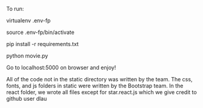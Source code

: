 To run:

virtualenv .env-fp

source .env-fp/bin/activate

pip install -r requirements.txt

python movie.py

Go to localhost:5000 on browser and enjoy!

All of the code not in the static directory was written by the team. The css, fonts, and js folders in static were written by the Bootstrap team. In the react folder, we wrote all files except for star.react.js which we give credit to github user dlau